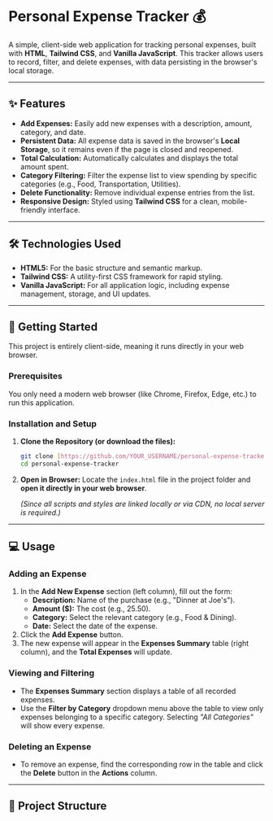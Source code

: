 # Personal Expense Tracker 💰

A simple, client-side web application for tracking personal expenses, built with **HTML**, **Tailwind CSS**, and **Vanilla JavaScript**. This tracker allows users to record, filter, and delete expenses, with data persisting in the browser's local storage.

---

## ✨ Features

* **Add Expenses:** Easily add new expenses with a description, amount, category, and date.
* **Persistent Data:** All expense data is saved in the browser's **Local Storage**, so it remains even if the page is closed and reopened.
* **Total Calculation:** Automatically calculates and displays the total amount spent.
* **Category Filtering:** Filter the expense list to view spending by specific categories (e.g., Food, Transportation, Utilities).
* **Delete Functionality:** Remove individual expense entries from the list.
* **Responsive Design:** Styled using **Tailwind CSS** for a clean, mobile-friendly interface.

---

## 🛠️ Technologies Used

* **HTML5:** For the basic structure and semantic markup.
* **Tailwind CSS:** A utility-first CSS framework for rapid styling.
* **Vanilla JavaScript:** For all application logic, including expense management, storage, and UI updates.

---

## 🚀 Getting Started

This project is entirely client-side, meaning it runs directly in your web browser.

### Prerequisites

You only need a modern web browser (like Chrome, Firefox, Edge, etc.) to run this application.

### Installation and Setup

1.  **Clone the Repository (or download the files):**
    ```bash
    git clone [https://github.com/YOUR_USERNAME/personal-expense-tracker.git](https://github.com/YOUR_USERNAME/personal-expense-tracker.git)
    cd personal-expense-tracker
    ```
2.  **Open in Browser:** Locate the `index.html` file in the project folder and **open it directly in your web browser**.

    *(Since all scripts and styles are linked locally or via CDN, no local server is required.)*

---

## 💻 Usage

### Adding an Expense

1.  In the **Add New Expense** section (left column), fill out the form:
    * **Description:** Name of the purchase (e.g., "Dinner at Joe's").
    * **Amount ($):** The cost (e.g., 25.50).
    * **Category:** Select the relevant category (e.g., Food & Dining).
    * **Date:** Select the date of the expense.
2.  Click the **Add Expense** button.
3.  The new expense will appear in the **Expenses Summary** table (right column), and the **Total Expenses** will update.

### Viewing and Filtering

* The **Expenses Summary** section displays a table of all recorded expenses.
* Use the **Filter by Category** dropdown menu above the table to view only expenses belonging to a specific category. Selecting *"All Categories"* will show every expense.

### Deleting an Expense

* To remove an expense, find the corresponding row in the table and click the **Delete** button in the **Actions** column.

---

## 📂 Project Structure
